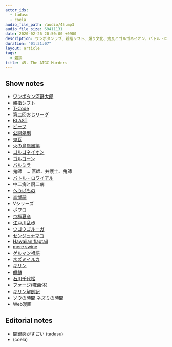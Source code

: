 ```yaml
---
actor_ids:
  - tadasu
  - coela
audio_file_path: /audio/45.mp3
audio_file_size: 69411131
date: 2020-02-26 20:50:00 +0900
description: ワンボタンラブ、親指シフト、煽り文化、鬼瓦とゴルゴネイオン、バトル・ロワイアルのオレ設定、江戸時代の厨二病、イルカとセンジュナマコ、キリンと染色体、Web漫画カレンダー、学会の質疑応答について話しました。
duration: "01:31:07"
layout: article
tags: 
  - 雑談
title: 45. The ATGC Murders
---
```


## Show notes
- [ワンボタン河野太郎](https://twitter.com/nillpo/status/1181928772150296578)
- [親指シフト](https://ja.wikipedia.org/wiki/%E8%A6%AA%E6%8C%87%E3%82%B7%E3%83%95%E3%83%88)
- [T-Code](https://en.wikipedia.org/wiki/T-code)
- [第二回おじリーグ](https://www.youtube.com/watch?v=Q4ejA4XPnJk)
- [BLAST](https://blast.ncbi.nlm.nih.gov/Blast.cgi)
- [ビーフ](https://block.fm/news/Beef_hiphop)
- [公開処刑](https://ja.wikipedia.org/wiki/%E6%9C%80%E7%B5%82%E5%85%B5%E5%99%A8_(%E3%82%A2%E3%83%AB%E3%83%90%E3%83%A0))
- [鬼瓦](https://ja.wikipedia.org/wiki/%E9%AC%BC%E7%93%A6)
- [火の鳥鳳凰編](https://tezukaosamu.net/jp/manga/397.html)
- [ゴルゴネイオン](https://ja.wikipedia.org/wiki/%E3%82%B4%E3%83%AB%E3%82%B4%E3%83%8D%E3%82%A4%E3%82%AA%E3%83%B3)
- [ゴルゴーン](https://ja.wikipedia.org/wiki/%E3%82%B4%E3%83%AB%E3%82%B4%E3%83%BC%E3%83%B3)
- [パルミラ](https://ja.wikipedia.org/wiki/%E3%83%91%E3%83%AB%E3%83%9F%E3%83%A9)
- 鬼師　...  医師、弁護士、鬼師
- [バトル・ロワイアル](https://www.amazon.co.jp/%E3%83%90%E3%83%88%E3%83%AB%E3%83%BB%E3%83%AD%E3%83%AF%E3%82%A4%E3%82%A2%E3%83%AB-DVD-%E8%97%A4%E5%8E%9F%E7%AB%9C%E4%B9%9F/dp/B00005LPFK)
- 中二病と厨二病
- [へうげもの](https://www.amazon.co.jp/dp/B009KYBZPG/)
- [森博嗣](https://ja.wikipedia.org/wiki/%E6%A3%AE%E5%8D%9A%E5%97%A3)
- Vシリーズ
- ポワロ
- [京極夏彦](http://www.osawa-office.co.jp/write/kyogoku.html)
- [江戸川乱歩](https://ja.wikipedia.org/wiki/%E6%B1%9F%E6%88%B8%E5%B7%9D%E4%B9%B1%E6%AD%A9)
- [ウゴウゴルーガ](http://www.ugougo.cc/)
- [センジュナマコ](http://karapaia.com/archives/52167973.html)
- [Hawaiian flagtail](https://en.wikipedia.org/wiki/Hawaiian_flagtail)
- [mere swine](https://en.wiktionary.org/wiki/mereswine)
- [ゲルマン祖語](https://ja.wikipedia.org/wiki/%E3%82%B2%E3%83%AB%E3%83%9E%E3%83%B3%E7%A5%96%E8%AA%9E)
- [ネズミイルカ](https://ja.wikipedia.org/wiki/%E3%83%8D%E3%82%BA%E3%83%9F%E3%82%A4%E3%83%AB%E3%82%AB)
- [キリン](https://ja.wikipedia.org/wiki/%E3%82%AD%E3%83%AA%E3%83%B3)
- [麒麟](https://ja.wikipedia.org/wiki/%E9%BA%92%E9%BA%9F)
- [石川千代松](https://ja.wikipedia.org/wiki/%E7%9F%B3%E5%B7%9D%E5%8D%83%E4%BB%A3%E6%9D%BE)
- [ファージ(噬菌体)](https://zh.wikipedia.org/wiki/%E5%99%AC%E8%8F%8C%E4%BD%93)
- [キリン解剖記](https://www.amazon.co.jp/%E3%82%AD%E3%83%AA%E3%83%B3%E8%A7%A3%E5%89%96%E8%A8%98-%E3%83%8A%E3%83%84%E3%83%A1%E7%A4%BE%E3%82%B5%E3%82%A4%E3%82%A8%E3%83%B3%E3%82%B9-%E9%83%A1%E5%8F%B8%E8%8A%BD%E4%B9%85/dp/4816366792)
- [ゾウの時間 ネズミの時間](https://www.amazon.co.jp/%E3%82%BE%E3%82%A6%E3%81%AE%E6%99%82%E9%96%93-%E3%83%8D%E3%82%BA%E3%83%9F%E3%81%AE%E6%99%82%E9%96%93%E2%80%95%E3%82%B5%E3%82%A4%E3%82%BA%E3%81%AE%E7%94%9F%E7%89%A9%E5%AD%A6-%E4%B8%AD%E5%85%AC%E6%96%B0%E6%9B%B8-%E6%9C%AC%E5%B7%9D-%E9%81%94%E9%9B%84/dp/4121010876)
- Web漫画


## Editorial notes
- 闇鍋感がすごい (tadasu)
- (coela)

